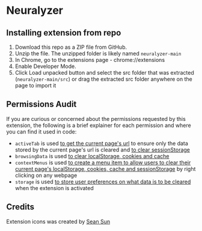 # Neuralyzer
## Installing extension from repo
1. Download this repo as a ZIP file from GitHub.
2. Unzip the file. The unzipped folder is likely named `neuralyzer-main`
3. In Chrome, go to the extensions page - chrome://extensions
4. Enable Developer Mode.
5. Click Load unpacked button and select the src folder that was extracted (`neuralyzer-main/src`) or drag the extracted src folder anywhere on the page to import it

## Permissions Audit
If you are curious or concerned about the permissions requested by this extension, the following is a brief explainer for each permission and where you can find it used in code:

- `activeTab` is used [to get the current page's url](https://github.com/0xedward/neuralyzer/blob/main/src/background.js#L31-L34) to ensure only the data stored by the current page's url is cleared and [to clear sessionStorage](https://github.com/0xedward/neuralyzer/blob/main/src/background.js#L52-L58)
- `browsingData` is used [to clear localStorage, cookies and cache](https://github.com/0xedward/neuralyzer/blob/main/src/background.js#L60-L66)
- `contextMenus` is used [to create a menu item to allow users to clear their current page's localStorage, cookies, cache and sessionStorage](https://github.com/0xedward/neuralyzer/blob/main/src/background.js#L116-L121) by right clicking on any webpage
- `storage` is used [to store user preferences on what data is to be cleared](https://github.com/0xedward/neuralyzer/blob/main/src/options/options.js#L11-L21) when the extension is activated

## Credits
Extension icons was created by [Sean Sun](https://github.com/seanqsun)